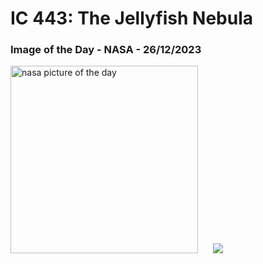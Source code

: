 # IC 443: The Jellyfish Nebula
### Image of the Day - NASA - 26/12/2023
<img src="https://apod.nasa.gov/apod/image/2312/Jellyfish_Payne_960.jpg" alt="nasa picture of the day" width="300"/>&nbsp; &nbsp; &nbsp; <img src="https://github-readme-streak-stats.herokuapp.com/?user=tempo-riz&theme=radical" >



  
